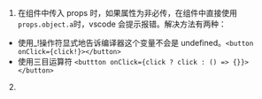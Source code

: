 1. 在组件中传入 props 时，如果属性为非必传，在组件中直接使用`props.object.a`时，vscode 会提示报错。解决方法有两种：

- 使用\_!操作符显式地告诉编译器这个变量不会是 undefined。`<button onClick={click!}></button>`
- 使用三目运算符 `<buttton onClick={click ? click : () => {}}></button>`

2.
